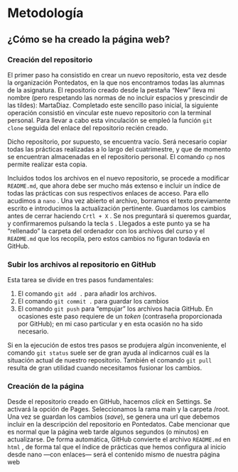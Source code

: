 # Metodología 

## ¿Cómo se ha creado la página web? 

### Creación del repositorio

El primer paso ha consistido en crear un nuevo repositorio, esta vez desde la organización Pontedatos, en la que nos encontramos todas las alumnas de la asignatura. El repositorio creado desde la pestaña “New” lleva mi nombre (pero respetando las normas de no incluir espacios y prescindir de las tildes): MartaDiaz. Completado este sencillo paso inicial, la siguiente operación consistió en vincular este nuevo repositorio con la terminal personal. Para llevar a cabo esta vinculación se empleó la función `git clone` seguida del enlace del repositorio recién creado. 

Dicho repositorio, por supuesto, se encuentra vacío. Será necesario copiar todas las prácticas realizadas a lo largo del cuatrimestre, y que de momento se encuentran almacenadas en el repositorio personal. El comando `cp` nos permite realizar esta copia. 

Incluidos todos los archivos en el nuevo repositorio, se procede a modificar `README.md`, que ahora debe ser mucho más extenso e incluir un índice de todas las prácticas con sus respectivos enlaces de acceso. Para ello acudimos a `nano` . Una vez abierto el archivo, borramos el texto previamente escrito e introducimos la actualización pertinente. Guardamos los cambios antes de cerrar haciendo `Crtl + X` . Se nos preguntará si queremos guardar, y confirmaremos pulsando la tecla `S` . Llegados a este punto ya se ha “rellenado” la carpeta del ordenador con los archivos del curso y el `README.md` que los recopila, pero estos cambios no figuran todavía en GitHub. 

### Subir los archivos al repositorio en GitHub

Esta tarea se divide en tres pasos fundamentales: 

1.	El comando `git add .` para añadir los archivos. 
2.	El comando `git commit .` para guardar los cambios
3.	El comando `git push` para “empujar” los archivos hacia GitHub. En ocasiones este paso requiere de un *token* (contraseña proporcionada por GitHub); en mi caso particular y en esta ocasión no ha sido necesario. 

Si en la ejecución de estos tres pasos se produjera algún inconveniente, el comando `git status` suele ser de gran ayuda al indicarnos cuál es la situación actual de nuestro repositorio. También el comando `git pull` resulta de gran utilidad cuando necesitamos fusionar los cambios. 

### Creación de la página
Desde el repositorio creado en GitHub, hacemos *click* en Settings. Se activará la opción de Pages. Seleccionamos la rama main y la carpeta /root. Una vez se guardan los cambios (*save*), se genera una url que debemos incluir en la descripción del repositorio en Pontedatos. Cabe mencionar que es normal que la página web tarde algunos segundos (o minutos) en actualizarse. 
De forma automática, GitHub convierte el archivo `README.md` en `html` , de forma tal que el índice de prácticas que hemos configura al inicio desde nano —con enlaces— será el contenido mismo de nuestra página web
